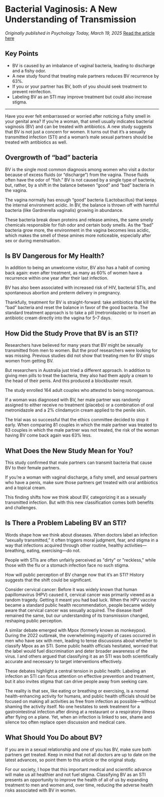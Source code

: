 # Bacterial Vaginosis: A New Understanding of Transmission

*Originally published in Psychology Today, March 19, 2025*
[Read the article here](https://www.psychologytoday.com/)

## Key Points

* BV is caused by an imbalance of vaginal bacteria, leading to discharge and a fishy odor.
* A new study found that treating male partners reduces BV recurrence by 63%.
* If you or your partner has BV, both of you should seek treatment to prevent reinfection.
* Labeling BV as an STI may improve treatment but could also increase stigma.

---

Have you ever felt embarrassed or worried after noticing a fishy smell in your genital area? If you’re a woman, that smell usually indicates bacterial vaginosis (BV) and can be treated with antibiotics. A new study suggests that BV is not just a concern for women. It turns out that it’s a sexually transmitted infection (STI) and a woman’s male sexual partners should be treated with antibiotics as well.

## Overgrowth of “bad” bacteria

BV is the single most common diagnosis among women who visit a doctor because of excess fluids (or “discharge”) from the vagina. Those fluids often have the odor of “fish.” BV is not caused by a single type of bacteria, but, rather, by a shift in the balance between “good” and “bad” bacteria in the vagina.

The vagina normally has enough “good” bacteria (Lactobacillus) that keeps the internal environment acidic. In BV, the balance is thrown off with harmful bacteria (like Gardnerella vaginalis) growing in abundance.

These bacteria break down proteins and release amines, the same smelly chemicals responsible for fish odor and certain body smells. As the “bad” bacteria grow more, the environment in the vagina becomes less acidic, which makes the smell of these amines more noticeable, especially after sex or during menstruation.

## Is BV Dangerous for My Health?

In addition to being an unwelcome visitor, BV also has a habit of coming back again: even after treatment, as many as 60% of women have a recurrence within one year after their last infection.

BV has also been associated with increased risk of HIV, bacterial STIs, and spontaneous abortion and preterm delivery in pregnancy.

Thankfully, treatment for BV is straight-forward: take antibiotics that kill the “bad” bacteria and reset the balance in favor of the good bacteria. The standard treatment approach is to take a pill (metronidazole) or to insert an antibiotic cream directly into the vagina for 5–7 days.

## How Did the Study Prove that BV is an STI?

Researchers have believed for many years that BV might be sexually transmitted from men to women. But the proof researchers were looking for was missing. Previous studies did not show that treating men for BV stops women from getting BV.

But researchers in Australia just tried a different approach. In addition to giving men pills to treat the bacteria, they also had them apply a cream to the head of their penis. And this produced a blockbuster result.

The study enrolled 164 adult couples who attested to being monogamous.

If a woman was diagnosed with BV, her male partner was randomly assigned to either receive no treatment (placebo) or a combination of oral metronidazole and a 2% clindamycin cream applied to the penile skin.

The trial was so successful that the ethics committee decided to stop it early. When comparing 81 couples in which the male partner was treated to 83 couples in which the male partner was not treated, the risk of the woman having BV come back again was 63% less.

## What Does the New Study Mean for You?

This study confirmed that male partners can transmit bacteria that cause BV to their female partners.

If you’re a woman with vaginal discharge, a fishy smell, and sexual partners who have a penis, make sure those partners get treated with oral antibiotics and a topical cream.

This finding shifts how we think about BV, categorizing it as a sexually transmitted infection. But with this new classification comes both benefits and challenges.

## Is There a Problem Labeling BV an STI?

Words shape how we think about diseases. When doctors label an infection “sexually transmitted,” it often triggers moral judgment, fear, and stigma in a way that infections acquired through other routine, healthy activities—breathing, eating, exercising—do not.

People with STIs are often unfairly perceived as "dirty" or "reckless," while those with the flu or a stomach infection face no such stigma.

How will public perception of BV change now that it’s an STI? History suggests that the shift could be significant.

Consider cervical cancer: Before it was widely known that human papillomavirus (HPV) caused it, cervical cancer was primarily viewed as a random tragedy. Getting it meant you had bad luck. When the HPV vaccine became a standard public health recommendation, people became widely aware that cervical cancer was sexually acquired. The disease itself remained the same, but our understanding of its transmission changed, reshaping public perception.

A similar debate emerged with Mpox (formerly known as monkeypox). During the 2022 outbreak, the overwhelming majority of cases occurred in men who have sex with men, leading to tense discussions about whether to classify Mpox as an STI. Some public health officials hesitated, worried that the label would fuel discrimination and deter broader awareness of the virus. I and others argued that classifying it as an STI was both scientifically accurate and necessary to target interventions effectively.

These debates highlight a central tension in public health: Labeling an infection an STI can focus attention on effective prevention and treatment, but it also invites stigma that can drive people away from seeking care.

The reality is that sex, like eating or breathing or exercising, is a normal health-enhancing activity for humans, and public health officials should be focused on making all activities as free from infection as possible—without shaming the activity itself. No one hesitates to seek treatment for a gastrointestinal infection after dining at a restaurant or a respiratory illness after flying on a plane. Yet, when an infection is linked to sex, shame and silence too often replace open discussion and medical care.

## What Should You Do about BV?

If you are in a sexual relationship and one of you has BV, make sure both partners get treated. Keep in mind that not all doctors are up to date on the latest advances, so point them to this article or the original study.

For our society, I hope that this important medical and scientific advance will make us all healthier and not fuel stigma. Classifying BV as an STI presents an opportunity to improve the health of all of us by expanding treatment to men and women and, over time, reducing the adverse health risks associated with BV in women.

